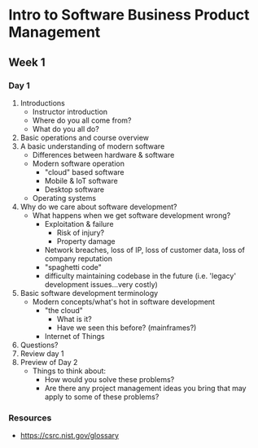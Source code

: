 # Intro to Software Business Product Management
## Week 1
### Day 1
1. Introductions
	* Instructor introduction
	* Where do you all come from?
	* What do you all do?
2. Basic operations and course overview
3. A basic understanding of modern software
	* Differences between hardware & software
	* Modern software operation
		* "cloud" based software
		* Mobile & IoT software
		* Desktop software
	* Operating systems
3. Why do we care about software development?
	* What happens when we get software development wrong?
		* Exploitation & failure
			* Risk of injury?
			* Property damage
		* Network breaches, loss of IP, loss of customer data, loss of company reputation
		* "spaghetti code"
		* difficulty maintaining codebase in the future (i.e. 'legacy' development issues...very costly)
2. Basic software development terminology
	* Modern concepts/what's hot in software development
		* "the cloud"
			* What is it?
			* Have we seen this before? (mainframes?)
		* Internet of Things
4. Questions?
5. Review day 1
6. Preview of Day 2
	* Things to think about:
		* How would you solve these problems?
		* Are there any project management ideas you bring that may apply to some of these problems?

### Resources
* https://csrc.nist.gov/glossary